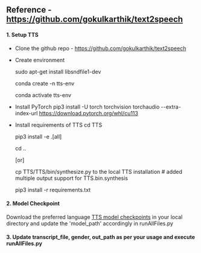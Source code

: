 ## Reference - https://github.com/gokulkarthik/text2speech

#### 1. Setup TTS
* Clone the github repo - https://github.com/gokulkarthik/text2speech
* Create environment
  
  sudo apt-get install libsndfile1-dev
  
  conda create -n tts-env
  
  conda activate tts-env
* Install PyTorch
  pip3 install -U torch torchvision torchaudio --extra-index-url https://download.pytorch.org/whl/cu113
* Install requirements of TTS
  cd TTS
  
  pip3 install -e .[all]
  
  cd ..
  
  [or]
  
  cp TTS/TTS/bin/synthesize.py to the local TTS installation # added multiple output support for TTS.bin.synthesis
  
  pip3 install -r requirements.txt

#### 2. Model Checkpoint
Download the preferred language [TTS model checkpoints](https://github.com/AI4Bharat/Indic-TTS/releases/tag/v1-checkpoints-release) in your local directory and update the 'model_path' accordingly in runAllFiles.py

#### 3. Update transcript_file, gender, out_path as per your usage and execute runAllFiles.py





